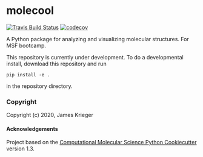 molecool
==============================
[//]: # (Badges)
[![Travis Build Status](https://travis-ci.com/REPLACE_WITH_OWNER_ACCOUNT/molecool.svg?branch=master)](https://travis-ci.com/REPLACE_WITH_OWNER_ACCOUNT/molecool)
[![codecov](https://codecov.io/gh/REPLACE_WITH_OWNER_ACCOUNT/molecool/branch/master/graph/badge.svg)](https://codecov.io/gh/REPLACE_WITH_OWNER_ACCOUNT/molecool/branch/master)


A Python package for analyzing and visualizing molecular structures. For MSF bootcamp.

This repository is currently under development. To do a developmental install, download 
this repository and run

`pip install -e .`

in the repository directory.

### Copyright

Copyright (c) 2020, James Krieger


#### Acknowledgements
 
Project based on the 
[Computational Molecular Science Python Cookiecutter](https://github.com/molssi/cookiecutter-cms) version 1.3.
